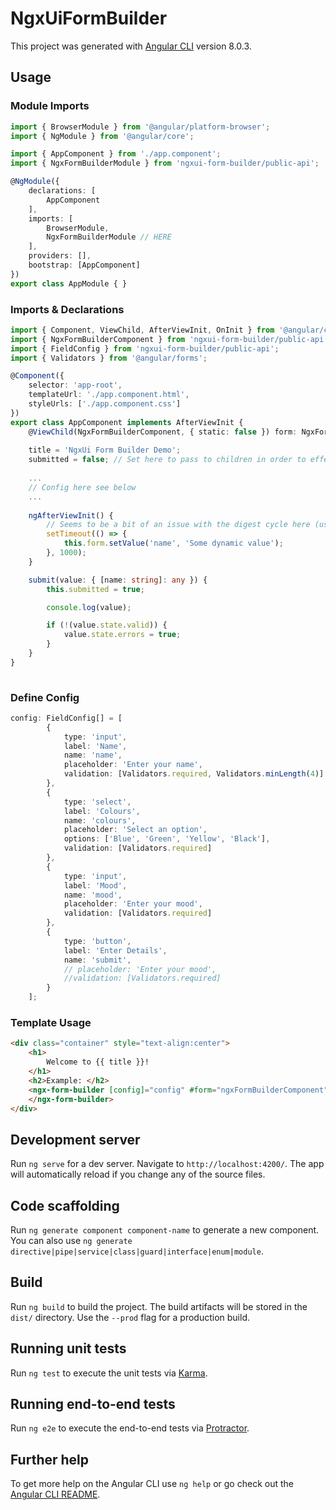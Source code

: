 # NgxUiFormBuilder

This project was generated with [Angular CLI](https://github.com/angular/angular-cli) version 8.0.3.

## Usage

### Module Imports

```typescript
import { BrowserModule } from '@angular/platform-browser';
import { NgModule } from '@angular/core';

import { AppComponent } from './app.component';
import { NgxFormBuilderModule } from 'ngxui-form-builder/public-api';

@NgModule({
    declarations: [
        AppComponent
    ],
    imports: [
        BrowserModule,
        NgxFormBuilderModule // HERE
    ],
    providers: [],
    bootstrap: [AppComponent]
})
export class AppModule { }
```

### Imports & Declarations

```typescript
import { Component, ViewChild, AfterViewInit, OnInit } from '@angular/core';
import { NgxFormBuilderComponent } from 'ngxui-form-builder/public-api';
import { FieldConfig } from 'ngxui-form-builder/public-api';
import { Validators } from '@angular/forms';

@Component({
    selector: 'app-root',
    templateUrl: './app.component.html',
    styleUrls: ['./app.component.css']
})
export class AppComponent implements AfterViewInit {
    @ViewChild(NgxFormBuilderComponent, { static: false }) form: NgxFormBuilderComponent;
    
    title = 'NgxUi Form Builder Demo';
    submitted = false; // Set here to pass to children in order to effectively show validation errors
    
    ...
    // Config here see below
    ...
    
    ngAfterViewInit() {
        // Seems to be a bit of an issue with the digest cycle here (used to called that in AngularJS)
        setTimeout(() => {
            this.form.setValue('name', 'Some dynamic value');
        }, 1000);
    }

    submit(value: { [name: string]: any }) {
        this.submitted = true;

        console.log(value);

        if (!(value.state.valid)) {
            value.state.errors = true;
        }
    }
}
    
```

### Define Config

```typescript
config: FieldConfig[] = [
        {
            type: 'input',
            label: 'Name',
            name: 'name',
            placeholder: 'Enter your name',
            validation: [Validators.required, Validators.minLength(4)]
        },
        {
            type: 'select',
            label: 'Colours',
            name: 'colours',
            placeholder: 'Select an option',
            options: ['Blue', 'Green', 'Yellow', 'Black'],
            validation: [Validators.required]
        },
        {
            type: 'input',
            label: 'Mood',
            name: 'mood',
            placeholder: 'Enter your mood',
            validation: [Validators.required]
        },
        {
            type: 'button',
            label: 'Enter Details',
            name: 'submit',
            // placeholder: 'Enter your mood',
            //validation: [Validators.required]
        }
    ];
```

### Template Usage

```html
<div class="container" style="text-align:center">
    <h1>
        Welcome to {{ title }}!
    </h1>
    <h2>Example: </h2>
    <ngx-form-builder [config]="config" #form="ngxFormBuilderComponent" (submitEvent)="submit($event)">
    </ngx-form-builder>
</div>
```
  

## Development server

Run `ng serve` for a dev server. Navigate to `http://localhost:4200/`. The app will automatically reload if you change any of the source files.

## Code scaffolding

Run `ng generate component component-name` to generate a new component. You can also use `ng generate directive|pipe|service|class|guard|interface|enum|module`.

## Build

Run `ng build` to build the project. The build artifacts will be stored in the `dist/` directory. Use the `--prod` flag for a production build.

## Running unit tests

Run `ng test` to execute the unit tests via [Karma](https://karma-runner.github.io).

## Running end-to-end tests

Run `ng e2e` to execute the end-to-end tests via [Protractor](http://www.protractortest.org/).

## Further help

To get more help on the Angular CLI use `ng help` or go check out the [Angular CLI README](https://github.com/angular/angular-cli/blob/master/README.md).
